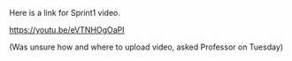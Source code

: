 Here is a link for Sprint1 video. 

https://youtu.be/eVTNHOgOaPI

(Was unsure how and where to upload video, asked Professor on Tuesday)
